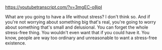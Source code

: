 https://youtubetranscript.com/?v=3mgEC-o8jpI

 What are you going to have a life without stress? I don't think so. And if you're not worrying about something big that's real, you're going to worry about something that's small and delusional. You can forget the whole stress-free thing. You wouldn't even want that if you could have it. You know, people are way too ordinary and unreasonable to want a stress-free existence.